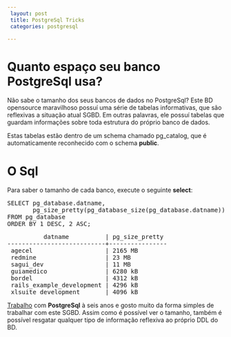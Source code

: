 ```yaml
---
 layout: post
 title: PostgreSql Tricks
 categories: postgresql

---
```


# Quanto espaço seu banco PostgreSql usa?

Não sabe o tamanho dos seus bancos de dados no PostgreSql? Este BD opensource maravilhoso possuí uma série de tabelas informativas, que são reflexivas a situação atual SGBD. Em outras palavras, ele possuí tabelas que guardam informações sobre toda estrutura do próprio banco de dados. 

Estas tabelas estão dentro de um schema chamado pg\_catalog, que é automaticamente reconhecido com o schema **public**.


# O Sql

Para saber o tamanho de cada banco, execute o seguinte **select**:

<div><pre class="prettyprint">
SELECT pg_database.datname,
       pg_size_pretty(pg_database_size(pg_database.datname))
FROM pg_database
ORDER BY 1 DESC, 2 ASC; 
</pre></div>
<pre>
          datname          | pg_size_pretty 
---------------------------+----------------
 agecel                    | 2165 MB
 redmine                   | 23 MB
 sagui_dev                 | 11 MB
 guiamedico                | 6280 kB
 bordel                    | 4312 kB
 rails_example_development | 4296 kB
 xlsuite_development       | 4096 kB
</pre>

[Trabalho][portfolio] com **PostgreSql** à seis anos e gosto muito da forma simples de trabalhar com este SGBD. Assim como é possível ver o tamanho, também é possível resgatar qualquer tipo de informação reflexiva ao próprio DDL do BD.

[portfolio]: /portfolio/2010/02/01/portfolio.html "veja o meu portfólio"
